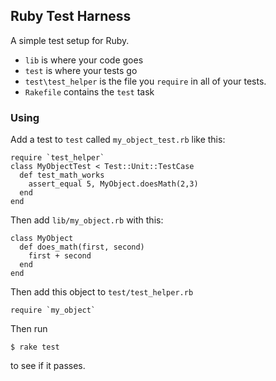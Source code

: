 ## Ruby Test Harness

A simple test setup for Ruby. 

* `lib` is where your code goes
* `test` is where your tests go
* `test\test_helper` is the file you `require` in all of your tests.
* `Rakefile` contains the `test` task

### Using

Add a test to `test` called `my_object_test.rb` like this:

```
require `test_helper`
class MyObjectTest < Test::Unit::TestCase
  def test_math_works
    assert_equal 5, MyObject.doesMath(2,3)
  end
end
```

Then add `lib/my_object.rb` with this:

```
class MyObject
  def does_math(first, second)
    first + second
  end
end
```

Then add this object to `test/test_helper.rb`

```
require `my_object`
```

Then run 

```
$ rake test
```

to see if it passes.
